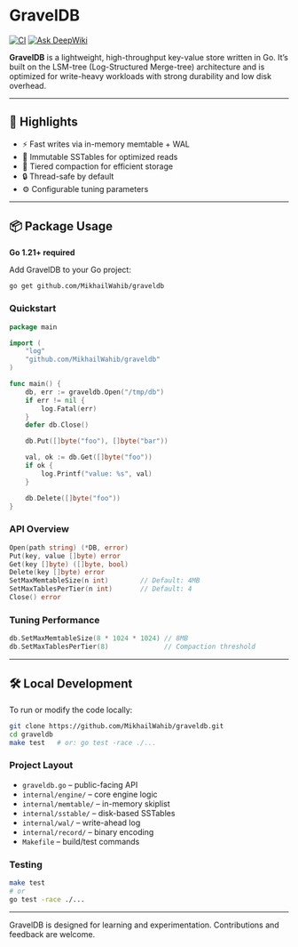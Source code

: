 # GravelDB

[![CI](https://github.com/MikhailWahib/graveldb/actions/workflows/ci.yml/badge.svg)](https://github.com/MikhailWahib/graveldb/actions/workflows/ci.yml)
[![Ask DeepWiki](https://deepwiki.com/badge.svg)](https://deepwiki.com/MikhailWahib/graveldb)

**GravelDB** is a lightweight, high-throughput key-value store written in Go. It’s built on the LSM-tree (Log-Structured Merge-tree) architecture and is optimized for write-heavy workloads with strong durability and low disk overhead.

---

## 🚀 Highlights

- ⚡ Fast writes via in-memory memtable + WAL  
- 🧱 Immutable SSTables for optimized reads  
- 🔄 Tiered compaction for efficient storage  
- 🔒 Thread-safe by default  
- ⚙️ Configurable tuning parameters  

---

## 📦 Package Usage

**Go 1.21+ required**

Add GravelDB to your Go project:

```sh
go get github.com/MikhailWahib/graveldb
````

### Quickstart

```go
package main

import (
	"log"
	"github.com/MikhailWahib/graveldb"
)

func main() {
	db, err := graveldb.Open("/tmp/db")
	if err != nil {
		log.Fatal(err)
	}
	defer db.Close()

	db.Put([]byte("foo"), []byte("bar"))

	val, ok := db.Get([]byte("foo"))
	if ok {
		log.Printf("value: %s", val)
	}

	db.Delete([]byte("foo"))
}
```

### API Overview

```go
Open(path string) (*DB, error)
Put(key, value []byte) error
Get(key []byte) ([]byte, bool)
Delete(key []byte) error
SetMaxMemtableSize(n int)        // Default: 4MB
SetMaxTablesPerTier(n int)       // Default: 4
Close() error
```

### Tuning Performance

```go
db.SetMaxMemtableSize(8 * 1024 * 1024) // 8MB
db.SetMaxTablesPerTier(8)              // Compaction threshold
```

---

## 🛠️ Local Development

To run or modify the code locally:

```sh
git clone https://github.com/MikhailWahib/graveldb.git
cd graveldb
make test   # or: go test -race ./...
```

### Project Layout

* `graveldb.go` – public-facing API
* `internal/engine/` – core engine logic
* `internal/memtable/` – in-memory skiplist
* `internal/sstable/` – disk-based SSTables
* `internal/wal/` – write-ahead log
* `internal/record/` – binary encoding
* `Makefile` – build/test commands

### Testing

```sh
make test
# or
go test -race ./...
```

---

GravelDB is designed for learning and experimentation. Contributions and feedback are welcome.